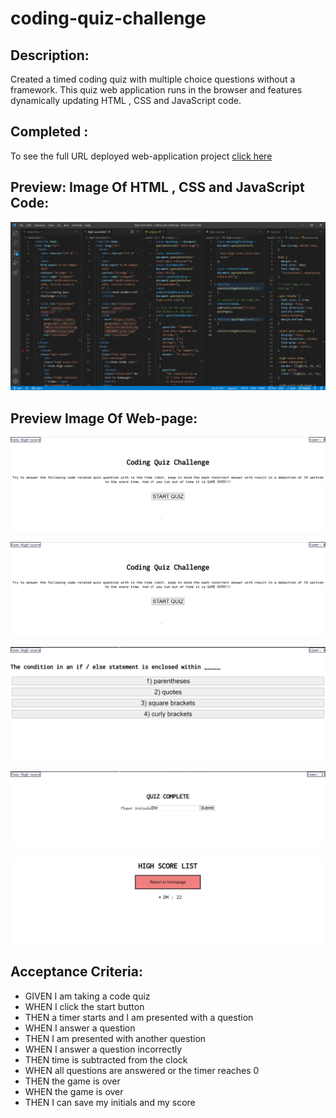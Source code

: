 # coding-quiz-challenge

## Description:

Created a timed coding quiz with multiple choice questions without a framework. This quiz web application runs in the browser and features dynamically updating HTML , CSS and JavaScript code.

## Completed :

To see the full URL deployed web-application project <a href=https://dmo17.github.io/coding-quiz-challenge//>click here </a>

## Preview: Image Of HTML , CSS and JavaScript Code:

![code-preview](./assets/screenshots/codePreview.PNG)

## Preview Image Of Web-page:

![web-page-preview-1](./assets/screenshots/frontPageQuizPreview.PNG)

![web-page-preview-2](./assets/screenshots/frontPageQuizPreview.PNG)

![web-page-preview-3](./assets/screenshots/quizQuestionPreview.PNG)

![web-page-preview-4](./assets/screenshots/enterInitials.PNG)

![web-page-preview-5](./assets/screenshots/highScorePage.PNG)

## Acceptance Criteria:

- GIVEN I am taking a code quiz
- WHEN I click the start button
- THEN a timer starts and I am presented with a question
- WHEN I answer a question
- THEN I am presented with another question
- WHEN I answer a question incorrectly
- THEN time is subtracted from the clock
- WHEN all questions are answered or the timer reaches 0
- THEN the game is over
- WHEN the game is over
- THEN I can save my initials and my score
